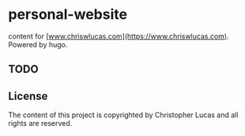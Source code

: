 # personal-website

content for [www.chriswlucas.com](https://www.chriswlucas.com). Powered by hugo.

## TODO

## License
The content of this project is copyrighted by Christopher Lucas and all rights are reserved.
